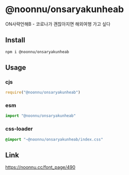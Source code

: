 # @noonnu/onsaryakunheab
ON사략언해B - 코로나가 괜찮아지면 해외여행 가고 싶다

## Install
```sh
npm i @noonnu/onsaryakunheab
```
## Usage
### cjs
```js
require("@noonnu/onsaryakunheab")
```
### esm
```js
import "@noonnu/onsaryakunheab"
```
### css-loader
```css
@import "~@noonnu/onsaryakunheab/index.css"
```

## Link
https://noonnu.cc/font_page/490